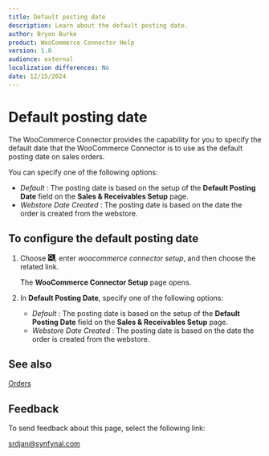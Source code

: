 ```yaml
---
title: Default posting date
description: Learn about the default posting date.
author: Bryon Burke
product: WooCommerce Connector Help
version: 1.0
audience: external
localization differences: No
date: 12/15/2024
---
```


<!-- markdownlint-disable MD006 MD007 MD009 MD024 MD025 MD033 -->
<!--// cspell:ignore  markdownlint allowfullscreen keyframes woocommerce webstore -->

# Default posting date

The WooCommerce Connector provides the capability for you to specify the default date that the WooCommerce Connector is to use as the default posting date on sales orders.

You can specify one of the following options:
    
- <i>Default</i> : The posting date is based on the setup of the <b>Default Posting Date</b> field on the <b>Sales & Receivables Setup</b> page.
- <i>Webstore Date Created</i> : The posting date is based on the date the order is created from the webstore.

## To configure the default posting date

1. Choose ![Lightbulb that opens the Tell Me feature.](media/ui-search/search_small.png "Tell me what you want to do"), enter <i>woocommerce connector setup</i>, and then choose the related link.

   The <b>WooCommerce Connector Setup</b> page opens.

1. In <b>Default Posting Date</b>, specify one of the following options:
    
     - <i>Default</i> : The posting date is based on the setup of the <b>Default Posting Date</b> field on the <b>Sales & Receivables Setup</b> page.
     - <i>Webstore Date Created</i> : The posting date is based on the date the order is created from the webstore.

## See also

[Orders](orders.md)

## Feedback

To send feedback about this page, select the following link:

[srdjan@synfynal.com](mailto:srdjan@synfynal.com?subject=Documentation%20Feedback%20Product%20Docs:%20default-posting-date)
